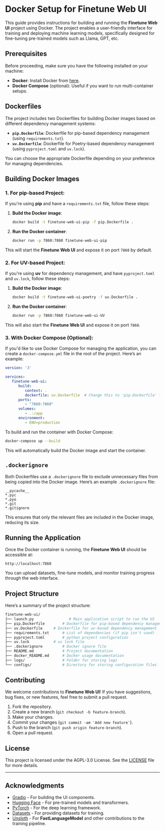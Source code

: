 # Docker Setup for Finetune Web UI

This guide provides instructions for building and running the **Finetune Web UI** project using Docker. The project enables a user-friendly interface for training and deploying machine learning models, specifically designed for fine-tuning pre-trained models such as Llama, GPT, etc.

## Prerequisites

Before proceeding, make sure you have the following installed on your machine:

- **Docker**: Install Docker from [here](https://docs.docker.com/get-docker/).
- **Docker Compose** (optional): Useful if you want to run multi-container setups.

## Dockerfiles

The project includes two Dockerfiles for building Docker images based on different dependency management systems:

- **`pip.Dockerfile`**: Dockerfile for pip-based dependency management (using `requirements.txt`).
- **`uv.Dockerfile`**: Dockerfile for Poetry-based dependency management (using `pyproject.toml` and `uv.lock`).

You can choose the appropriate Dockerfile depending on your preference for managing dependencies.

## Building Docker Images

### 1. **For pip-based Project**:

If you're using **pip** and have a `requirements.txt` file, follow these steps:

1. **Build the Docker image**:
   ```bash
   docker build -t finetune-web-ui-pip -f pip.Dockerfile .
   ```

2. **Run the Docker container**:
   ```bash
   docker run -p 7860:7860 finetune-web-ui-pip
   ```

This will start the **Finetune Web UI** and expose it on port `7860` by default.

### 2. **For UV-based Project**:

If you're using **uv** for dependency management, and have `pyproject.toml` and `uv.lock`, follow these steps:

1. **Build the Docker image**:
   ```bash
   docker build -t finetune-web-ui-poetry -f uv.Dockerfile .
   ```

2. **Run the Docker container**:
   ```bash
   docker run -p 7860:7860 finetune-web-ui-UV
   ```

This will also start the **Finetune Web UI** and expose it on port `7860`.

### 3. **With Docker Compose** (Optional):

If you'd like to use Docker Compose for managing the application, you can create a `docker-compose.yml` file in the root of the project. Here’s an example:

```yaml
version: '3'

services:
   finetune-web-ui:
      build:
         context: .
         dockerfile: uv.Dockerfile  # Change this to 'pip.Dockerfile' for pip-based setup
      ports:
         - "7860:7860"
      volumes:
         - .:/app
      environment:
         - ENV=production
```

To build and run the container with Docker Compose:

```bash
docker-compose up --build
```

This will automatically build the Docker image and start the container.

## `.dockerignore`

Both Dockerfiles use a `.dockerignore` file to exclude unnecessary files from being copied into the Docker image. Here’s an example `.dockerignore` file:

```plaintext
__pycache__
*.pyc
*.pyo
*.git
*.gitignore
```

This ensures that only the relevant files are included in the Docker image, reducing its size.

## Running the Application

Once the Docker container is running, the **Finetune Web UI** should be accessible at:

```
http://localhost:7860
```

You can upload datasets, fine-tune models, and monitor training progress through the web interface.

## Project Structure

Here’s a summary of the project structure:

```bash
finetune-web-ui/
├── launch.py                # Main application script to run the UI
├── pip.Dockerfile        # Dockerfile for pip-based dependency management
├── uv.Dockerfile     # Dockerfile for uv-based dependency management
├── requirements.txt      # List of dependencies (if pip isn't used)
├── pyproject.toml        # python project configuration
├── uv.lock           # uv lock file
├── .dockerignore         # Docker ignore file
├── README.md             # Project documentation
├── docker_README.md      # Docker usage documentation
├── logs/                 # Folder for storing logs
└── configs/              # Directory for storing configuration files

```

## Contributing

We welcome contributions to **Finetune Web UI**! If you have suggestions, bug fixes, or new features, feel free to submit a pull request.

1. Fork the repository.
2. Create a new branch (`git checkout -b feature-branch`).
3. Make your changes.
4. Commit your changes (`git commit -am 'Add new feature'`).
5. Push to the branch (`git push origin feature-branch`).
6. Open a pull request.

## License

This project is licensed under the AGPL-3.0 License. See the [LICENSE](LICENSE) file for more details.

---

## Acknowledgments

- [Gradio](https://gradio.app/) - For building the UI components.
- [Hugging Face](https://huggingface.co/) - For pre-trained models and transformers.
- [PyTorch](https://pytorch.org/) - For the deep learning framework.
- [Datasets](https://huggingface.co/datasets) - For providing datasets for training.
- [Unsloth](https://github.com/unsloth) - For **FastLanguageModel** and other contributions to the training pipeline.
